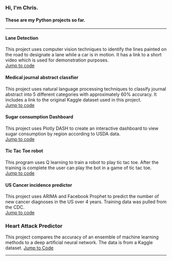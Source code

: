 ### Hi, I'm Chris.
#### These are my Python projects so far. 

***

#### Lane Detection
  This project uses computer vision techniques to identify the lines painted on the road to designate a lane while a car is in motion.
  It has a link to a short video which is used for demonstration purposes.  
  [Jump to code](https://github.com/chhendley/chhendley_python_projects/blob/main/lane_detection.ipynb)

#### Medical journal abstract classfier
  This project uses natural language processing techniques to classify journal abstract into 5 different categories with approximately   60% accuracy. It includes a link to the original Kaggle dataset used in this project.  
  [Jump to code](https://github.com/chhendley/chhendley_python_projects/blob/main/medical_abstract_classifier_project_1_0.ipynb)

#### Sugar consumption Dashboard
  This project uses Plotly DASH to create an interactive dashboard to view sugar consumption by region according to USDA data.  
  [Jump to code](https://github.com/chhendley/chhendley_python_projects/blob/main/sugar_DASH.ipynb)
#### Tic Tac Toe robot
  This program uses Q learning to train a robot to play tic tac toe.  After the training is complete the user can play the bot in a      game of tic tac toe.  
  [Jump to code](https://github.com/chhendley/chhendley_python_projects/blob/main/tic_tac_toe1.ipynb)

#### US Cancer incidence predictor
  This project uses ARIMA and Facebook Prophet to predict the number of new cancer diagnoses in the US over 4 years. Training 
  data was pulled from the CDC.  
  [Jump to code](https://github.com/chhendley/chhendley_python_projects/blob/main/cancer_prediction.ipynb)
### Heart Attack Predictor 
  This project compares the accuracy of an ensemble of machine learning methods to a deep artificial neural network.  The data is from 
  a Kaggle dataset. 
  [Jump to Code](https://github.com/chhendley/chhendley_python_projects/blob/main/cancer_prediction.ipynb)
***
